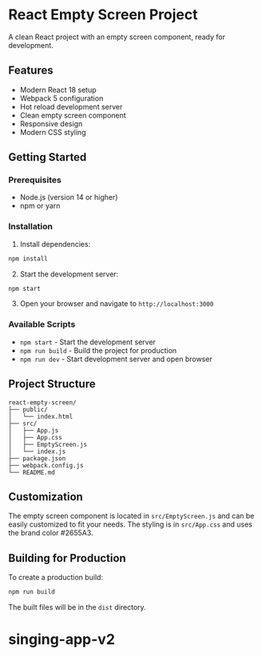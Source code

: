 # React Empty Screen Project

A clean React project with an empty screen component, ready for development.

## Features

- Modern React 18 setup
- Webpack 5 configuration
- Hot reload development server
- Clean empty screen component
- Responsive design
- Modern CSS styling

## Getting Started

### Prerequisites

- Node.js (version 14 or higher)
- npm or yarn

### Installation

1. Install dependencies:
```bash
npm install
```

2. Start the development server:
```bash
npm start
```

3. Open your browser and navigate to `http://localhost:3000`

### Available Scripts

- `npm start` - Start the development server
- `npm run build` - Build the project for production
- `npm run dev` - Start development server and open browser

## Project Structure

```
react-empty-screen/
├── public/
│   └── index.html
├── src/
│   ├── App.js
│   ├── App.css
│   ├── EmptyScreen.js
│   └── index.js
├── package.json
├── webpack.config.js
└── README.md
```

## Customization

The empty screen component is located in `src/EmptyScreen.js` and can be easily customized to fit your needs. The styling is in `src/App.css` and uses the brand color #2655A3.

## Building for Production

To create a production build:

```bash
npm run build
```

The built files will be in the `dist` directory.
# singing-app-v2

